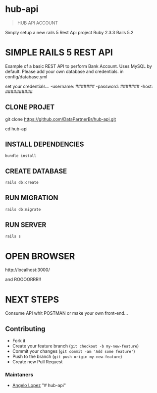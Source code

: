# hub-api

> HUB API ACCOUNT

Simply setup a new rails 5 Rest Api project
Ruby 2.3.3
Rails 5.2

# SIMPLE RAILS 5 REST API

Example of a basic REST API to perform Bank Account. Uses MySQL by default. Please add your own database and credentials. in 
config/database.yml

set your credentials...
  -username: #######
  -password: #######
  -host: ##########
  
## CLONE PROJET
git clone https://github.com/DataPartnerBr/hub-api.git

cd hub-api

## INSTALL DEPENDENCIES
```bash
bundle install
```
## CREATE DATABASE
```bash
rails db:create
```

## RUN MIGRATION
```bash
rails db:migrate
```

## RUN SERVER
```bash
rails s
```

# OPEN BROWSER
http://localhost:3000/


and ROOOORRR!!

# NEXT STEPS
Consume API whit POSTMAN or make your own front-end...


## Contributing
- Fork it
- Create your feature branch (`git checkout -b my-new-feature`)
- Commit your changes (`git commit -am 'Add some feature'`)
- Push to the branch (`git push origin my-new-feature`)
- Create new Pull Request

### Maintaners

* [Angelo Lopez](https://github.com/DataPartnerBr)
"# hub-api" 
